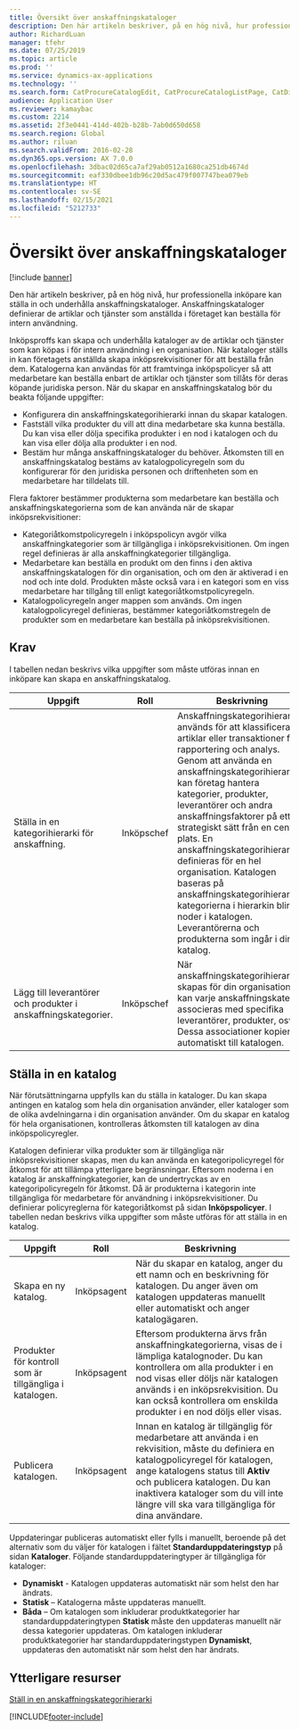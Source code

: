 ```yaml
---
title: Översikt över anskaffningskataloger
description: Den här artikeln beskriver, på en hög nivå, hur professionella inköpare kan ställa in och underhålla anskaffningskataloger. Anskaffningskataloger definierar de artiklar och tjänster som anställda i företaget kan beställa för intern användning.
author: RichardLuan
manager: tfehr
ms.date: 07/25/2019
ms.topic: article
ms.prod: ''
ms.service: dynamics-ax-applications
ms.technology: ''
ms.search.form: CatProcureCatalogEdit, CatProcureCatalogListPage, CatDisplayProductRelationAdd
audience: Application User
ms.reviewer: kamaybac
ms.custom: 2214
ms.assetid: 2f3e0441-414d-402b-b28b-7ab0d650d658
ms.search.region: Global
ms.author: riluan
ms.search.validFrom: 2016-02-28
ms.dyn365.ops.version: AX 7.0.0
ms.openlocfilehash: 3dbac02d65ca7af29ab0512a1680ca251db4674d
ms.sourcegitcommit: eaf330dbee1db96c20d5ac479f007747bea079eb
ms.translationtype: HT
ms.contentlocale: sv-SE
ms.lasthandoff: 02/15/2021
ms.locfileid: "5212733"
---
```

# <a name="procurement-catalogs-overview"></a>Översikt över anskaffningskataloger

[!include [banner](../includes/banner.md)]

Den här artikeln beskriver, på en hög nivå, hur professionella inköpare kan ställa in och underhålla anskaffningskataloger. Anskaffningskataloger definierar de artiklar och tjänster som anställda i företaget kan beställa för intern användning.

Inköpsproffs kan skapa och underhålla kataloger av de artiklar och tjänster som kan köpas i för intern användning i en organisation. När kataloger ställs in kan företagets anställda skapa inköpsrekvisitioner för att beställa från dem. Katalogerna kan användas för att framtvinga inköpspolicyer så att medarbetare kan beställa enbart de artiklar och tjänster som tillåts för deras köpande juridiska person. När du skapar en anskaffningskatalog bör du beakta följande uppgifter:

-   Konfigurera din anskaffningskategorihierarki innan du skapar katalogen.
-   Fastställ vilka produkter du vill att dina medarbetare ska kunna beställa. Du kan visa eller dölja specifika produkter i en nod i katalogen och du kan visa eller dölja alla produkter i en nod.
-   Bestäm hur många anskaffningskataloger du behöver. Åtkomsten till en anskaffningskatalog bestäms av katalogpolicyregeln som du konfigurerar för den juridiska personen och driftenheten som en medarbetare har tilldelats till.

Flera faktorer bestämmer produkterna som medarbetare kan beställa och anskaffningskategorierna som de kan använda när de skapar inköpsrekvisitioner:

-   Kategoriåtkomstpolicyregeln i inköpspolicyn avgör vilka anskaffningkategorier som är tillgängliga i inköpsrekvisitionen. Om ingen regel definieras är alla anskaffningkategorier tillgängliga.
-   Medarbetare kan beställa en produkt om den finns i den aktiva anskaffningskatalogen för din organisation, och om den är aktiverad i en nod och inte dold. Produkten måste också vara i en kategori som en viss medarbetare har tillgång till enligt kategoriåtkomstpolicyregeln.
-   Katalogpolicyregeln anger mappen som används. Om ingen katalogpolicyregel definieras, bestämmer kategoriåtkomstregeln de produkter som en medarbetare kan beställa på inköpsrekvisitionen.

## <a name="prerequisites"></a>Krav
I tabellen nedan beskrivs vilka uppgifter som måste utföras innan en inköpare kan skapa en anskaffningskatalog.

| Uppgift                                                | Roll               | Beskrivning                                                                                                                                                                                                                                                                                                                                                                                                                                                                                                             |
|-----------------------------------------------------|--------------------|-------------------------------------------------------------------------------------------------------------------------------------------------------------------------------------------------------------------------------------------------------------------------------------------------------------------------------------------------------------------------------------------------------------------------------------------------------------------------------------------------------------------------|
| Ställa in en kategorihierarki för anskaffning.            | Inköpschef | Anskaffningskategorihierarkier används för att klassificera artiklar eller transaktioner för rapportering och analys. Genom att använda en anskaffningskategorihierarki kan företag hantera kategorier, produkter, leverantörer och andra anskaffningsfaktorer på ett strategiskt sätt från en central plats. En anskaffningskategorihierarki definieras för en hel organisation. Katalogen baseras på anskaffningskategorihierarkin: kategorierna i hierarkin blir noder i katalogen. Leverantörerna och produkterna som ingår i din katalog. |
| Lägg till leverantörer och produkter i anskaffningskategorier. | Inköpschef | När anskaffningskategorihierarkin skapas för din organisation, kan varje anskaffningskategori associeras med specifika leverantörer, produkter, osv. Dessa associationer kopieras automatiskt till katalogen.                                                                                                                                                                                                                                                                                           |

## <a name="setting-up-a-catalog"></a>Ställa in en katalog
När förutsättningarna uppfylls kan du ställa in kataloger. Du kan skapa antingen en katalog som hela din organisation använder, eller kataloger som de olika avdelningarna i din organisation använder. Om du skapar en katalog för hela organisationen, kontrolleras åtkomsten till katalogen av dina inköpspolicyregler.  

Katalogen definierar vilka produkter som är tillgängliga när inköpsrekvisitioner skapas, men du kan använda en kategoripolicyregel för åtkomst för att tillämpa ytterligare begränsningar. Eftersom noderna i en katalog är anskaffningkategorier, kan de undertryckas av en kategoripolicyregeln för åtkomst. Då är produkterna i kategorin inte tillgängliga för medarbetare för användning i inköpsrekvisitioner. Du definierar policyreglerna för kategoriåtkomst på sidan **Inköpspolicyer**. I tabellen nedan beskrivs vilka uppgifter som måste utföras för att ställa in en katalog.

| Uppgift                                                   | Roll             | Beskrivning                                                                                                                                                                                                                                                                                                                  |
|--------------------------------------------------------|------------------|------------------------------------------------------------------------------------------------------------------------------------------------------------------------------------------------------------------------------------------------------------------------------------------------------------------------------|
| Skapa en ny katalog.                                  | Inköpsagent | När du skapar en katalog, anger du ett namn och en beskrivning för katalogen. Du anger även om katalogen uppdateras manuellt eller automatiskt och anger katalogägaren.                                                                                                                                      |
| Produkter för kontroll som är tillgängliga i katalogen. | Inköpsagent | Eftersom produkterna ärvs från anskaffningkategorierna, visas de i lämpliga katalognoder. Du kan kontrollera om alla produkter i en nod visas eller döljs när katalogen används i en inköpsrekvisition. Du kan också kontrollera om enskilda produkter i en nod döljs eller visas. |
| Publicera katalogen.                                   | Inköpsagent | Innan en katalog är tillgänglig för medarbetare att använda i en rekvisition, måste du definiera en katalogpolicyregel för katalogen, ange katalogens status till **Aktiv** och publicera katalogen. Du kan inaktivera kataloger som du vill inte längre vill ska vara tillgängliga för dina användare.                                              |

Uppdateringar publiceras automatiskt eller fylls i manuellt, beroende på det alternativ som du väljer för katalogen i fältet **Standarduppdateringstyp** på sidan **Kataloger**. Följande standarduppdateringtyper är tillgängliga för kataloger:

-   **Dynamiskt** - Katalogen uppdateras automatiskt när som helst den har ändrats.
-   **Statisk** – Katalogerna måste uppdateras manuellt.
-   **Båda** – Om katalogen som inkluderar produktkategorier har standarduppdateringtypen **Statisk** måste den uppdateras manuellt när dessa kategorier uppdateras. Om katalogen inkluderar produktkategorier har standarduppdateringstypen **Dynamiskt**, uppdateras den automatiskt när som helst den har ändrats.


<a name="additional-resources"></a>Ytterligare resurser
--------

[Ställ in en anskaffningskategorihierarki](tasks/set-up-procurement-category-hierarchy.md)





[!INCLUDE[footer-include](../../includes/footer-banner.md)]